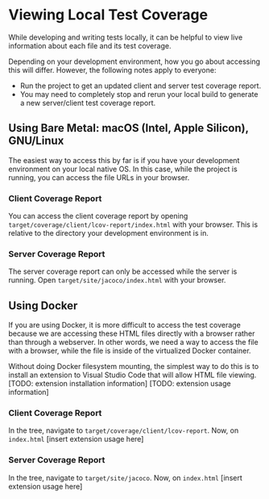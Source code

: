 # Viewing Local Test Coverage
While developing and writing tests locally, it can be helpful to view live information about each file and its test coverage.

Depending on your development environment, how you go about accessing this will differ. However, the following notes apply to everyone:
- Run the project to get an updated client and server test coverage report.
- You may need to completely stop and rerun your local build to generate a new server/client test coverage report.

## Using Bare Metal: macOS (Intel, Apple Silicon), GNU/Linux
The easiest way to access this by far is if you have your development environment on your local native OS. In this case, while the project is running, you can access the file URLs in your browser.

### Client Coverage Report
You can access the client coverage report by opening `target/coverage/client/lcov-report/index.html` with your browser. This is relative to the directory your development environment is in.

### Server Coverage Report
The server coverage report can only be accessed while the server is running. Open `target/site/jacoco/index.html` with your browser. 

## Using Docker
If you are using Docker, it is more difficult to access the test coverage because we are accessing these HTML files directly with a browser rather than through a webserver. In other words, we need a way to access the file with a browser, while the file is inside of the virtualized Docker container.

Without doing Docker filesystem mounting, the simplest way to do this is to install an extension to Visual Studio Code that will allow HTML file viewing.
[TODO: extension installation information]
[TODO: extension usage information]
### Client Coverage Report
In the tree, navigate to `target/coverage/client/lcov-report`. Now, on `index.html` [insert extension usage here]
### Server Coverage Report
In the tree, navigate to `target/site/jacoco`. Now, on `index.html` [insert extension usage here]
